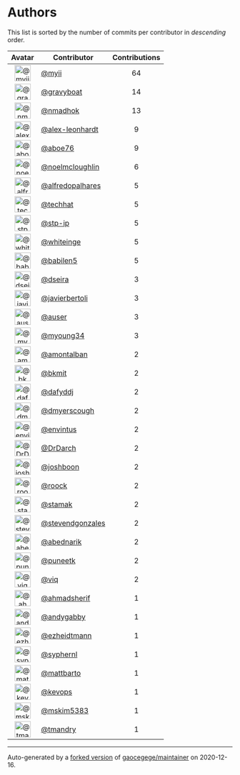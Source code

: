 # Authors

This list is sorted by the number of commits per contributor in _descending_ order.

Avatar|Contributor|Contributions
:-:|---|:-:
<img class='float-left rounded-1' src='https://avatars2.githubusercontent.com/u/10231489?v=4' width='36' height='36' alt='@myii'>|[@myii](https://github.com/myii)|64
<img class='float-left rounded-1' src='https://avatars2.githubusercontent.com/u/1396878?v=4' width='36' height='36' alt='@gravyboat'>|[@gravyboat](https://github.com/gravyboat)|14
<img class='float-left rounded-1' src='https://avatars0.githubusercontent.com/u/3374962?v=4' width='36' height='36' alt='@nmadhok'>|[@nmadhok](https://github.com/nmadhok)|13
<img class='float-left rounded-1' src='https://avatars3.githubusercontent.com/u/4490686?v=4' width='36' height='36' alt='@alex-leonhardt'>|[@alex-leonhardt](https://github.com/alex-leonhardt)|9
<img class='float-left rounded-1' src='https://avatars0.githubusercontent.com/u/1800660?v=4' width='36' height='36' alt='@aboe76'>|[@aboe76](https://github.com/aboe76)|9
<img class='float-left rounded-1' src='https://avatars1.githubusercontent.com/u/13322818?v=4' width='36' height='36' alt='@noelmcloughlin'>|[@noelmcloughlin](https://github.com/noelmcloughlin)|6
<img class='float-left rounded-1' src='https://avatars0.githubusercontent.com/u/223763?v=4' width='36' height='36' alt='@alfredopalhares'>|[@alfredopalhares](https://github.com/alfredopalhares)|5
<img class='float-left rounded-1' src='https://avatars1.githubusercontent.com/u/287147?v=4' width='36' height='36' alt='@techhat'>|[@techhat](https://github.com/techhat)|5
<img class='float-left rounded-1' src='https://avatars2.githubusercontent.com/u/3768412?v=4' width='36' height='36' alt='@stp-ip'>|[@stp-ip](https://github.com/stp-ip)|5
<img class='float-left rounded-1' src='https://avatars2.githubusercontent.com/u/91293?v=4' width='36' height='36' alt='@whiteinge'>|[@whiteinge](https://github.com/whiteinge)|5
<img class='float-left rounded-1' src='https://avatars1.githubusercontent.com/u/117961?v=4' width='36' height='36' alt='@babilen5'>|[@babilen5](https://github.com/babilen5)|5
<img class='float-left rounded-1' src='https://avatars2.githubusercontent.com/u/378158?v=4' width='36' height='36' alt='@dseira'>|[@dseira](https://github.com/dseira)|3
<img class='float-left rounded-1' src='https://avatars2.githubusercontent.com/u/242396?v=4' width='36' height='36' alt='@javierbertoli'>|[@javierbertoli](https://github.com/javierbertoli)|3
<img class='float-left rounded-1' src='https://avatars1.githubusercontent.com/u/529?v=4' width='36' height='36' alt='@auser'>|[@auser](https://github.com/auser)|3
<img class='float-left rounded-1' src='https://avatars1.githubusercontent.com/u/879922?v=4' width='36' height='36' alt='@myoung34'>|[@myoung34](https://github.com/myoung34)|3
<img class='float-left rounded-1' src='https://avatars2.githubusercontent.com/u/941928?v=4' width='36' height='36' alt='@amontalban'>|[@amontalban](https://github.com/amontalban)|2
<img class='float-left rounded-1' src='https://avatars3.githubusercontent.com/u/1566437?v=4' width='36' height='36' alt='@bkmit'>|[@bkmit](https://github.com/bkmit)|2
<img class='float-left rounded-1' src='https://avatars2.githubusercontent.com/u/4195158?v=4' width='36' height='36' alt='@dafyddj'>|[@dafyddj](https://github.com/dafyddj)|2
<img class='float-left rounded-1' src='https://avatars0.githubusercontent.com/u/1395617?v=4' width='36' height='36' alt='@dmyerscough'>|[@dmyerscough](https://github.com/dmyerscough)|2
<img class='float-left rounded-1' src='https://avatars0.githubusercontent.com/u/8458882?v=4' width='36' height='36' alt='@envintus'>|[@envintus](https://github.com/envintus)|2
<img class='float-left rounded-1' src='https://avatars3.githubusercontent.com/u/24295266?v=4' width='36' height='36' alt='@DrDarch'>|[@DrDarch](https://github.com/DrDarch)|2
<img class='float-left rounded-1' src='https://avatars3.githubusercontent.com/u/4528945?v=4' width='36' height='36' alt='@joshboon'>|[@joshboon](https://github.com/joshboon)|2
<img class='float-left rounded-1' src='https://avatars1.githubusercontent.com/u/533172?v=4' width='36' height='36' alt='@roock'>|[@roock](https://github.com/roock)|2
<img class='float-left rounded-1' src='https://avatars0.githubusercontent.com/u/5549415?v=4' width='36' height='36' alt='@stamak'>|[@stamak](https://github.com/stamak)|2
<img class='float-left rounded-1' src='https://avatars2.githubusercontent.com/u/3586503?v=4' width='36' height='36' alt='@stevendgonzales'>|[@stevendgonzales](https://github.com/stevendgonzales)|2
<img class='float-left rounded-1' src='https://avatars0.githubusercontent.com/u/228723?v=4' width='36' height='36' alt='@abednarik'>|[@abednarik](https://github.com/abednarik)|2
<img class='float-left rounded-1' src='https://avatars1.githubusercontent.com/u/528061?v=4' width='36' height='36' alt='@puneetk'>|[@puneetk](https://github.com/puneetk)|2
<img class='float-left rounded-1' src='https://avatars0.githubusercontent.com/u/639461?v=4' width='36' height='36' alt='@viq'>|[@viq](https://github.com/viq)|2
<img class='float-left rounded-1' src='https://avatars2.githubusercontent.com/u/1060507?v=4' width='36' height='36' alt='@ahmadsherif'>|[@ahmadsherif](https://github.com/ahmadsherif)|1
<img class='float-left rounded-1' src='https://avatars1.githubusercontent.com/u/3536289?v=4' width='36' height='36' alt='@andygabby'>|[@andygabby](https://github.com/andygabby)|1
<img class='float-left rounded-1' src='https://avatars3.githubusercontent.com/u/1178915?v=4' width='36' height='36' alt='@ezheidtmann'>|[@ezheidtmann](https://github.com/ezheidtmann)|1
<img class='float-left rounded-1' src='https://avatars1.githubusercontent.com/u/639906?v=4' width='36' height='36' alt='@syphernl'>|[@syphernl](https://github.com/syphernl)|1
<img class='float-left rounded-1' src='https://avatars2.githubusercontent.com/u/531224?v=4' width='36' height='36' alt='@mattbarto'>|[@mattbarto](https://github.com/mattbarto)|1
<img class='float-left rounded-1' src='https://avatars0.githubusercontent.com/u/10820291?v=4' width='36' height='36' alt='@kevops'>|[@kevops](https://github.com/kevops)|1
<img class='float-left rounded-1' src='https://avatars1.githubusercontent.com/u/19357128?v=4' width='36' height='36' alt='@mskim5383'>|[@mskim5383](https://github.com/mskim5383)|1
<img class='float-left rounded-1' src='https://avatars2.githubusercontent.com/u/2280544?v=4' width='36' height='36' alt='@tmandry'>|[@tmandry](https://github.com/tmandry)|1

---

Auto-generated by a [forked version](https://github.com/myii/maintainer) of [gaocegege/maintainer](https://github.com/gaocegege/maintainer) on 2020-12-16.
